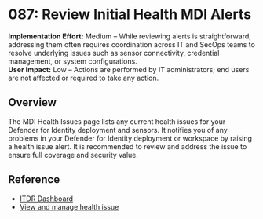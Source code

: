 # 087: Review Initial Health MDI Alerts
**Implementation Effort:** Medium – While reviewing alerts is straightforward, addressing them often requires coordination across IT and SecOps teams to resolve underlying issues such as sensor connectivity, credential management, or system configurations.  
**User Impact:** Low – Actions are performed by IT administrators; end users are not affected or required to take any action.  

## Overview
The MDI Health Issues page lists any current health issues for your Defender for Identity deployment and sensors. It notifies you of any problems in your Defender for Identity deployment or workspace by raising a health issue alert. It is recommended to review and address the issue to ensure full coverage and security value.

## Reference
* [ITDR Dashboard](https://learn.microsoft.com/defender-for-identity/dashboard#access-the-dashboard)  
* [View and manage health issue](https://learn.microsoft.com/defender-for-identity/health-alerts)  